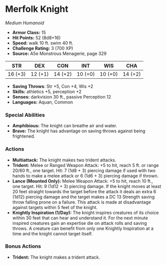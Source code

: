 # Merfolk Knight

*Medium* *Humanoid*

- **Armor Class:** 15
- **Hit Points:** 52 (8d8+16)
- **Speed:** walk 10 ft. swim 40 ft.
- **Challenge Rating:** 3 (700 XP)
- **Source:** A5e Monstrous Menagerie, page 329

| STR | DEX | CON | INT | WIS | CHA |
| --- | --- | --- | --- | --- | --- |
| 16 (+3) | 12 (+1) | 14 (+2) | 10 (+0) | 10 (+0) | 14 (+2) |

- **Saving Throws**: Str +5, Con +4, Wis +2
- **Skills:** athletics +5, perception +2
- **Senses:** darkvision 30 ft., passive Perception 12
- **Languages:** Aquan, Common

### Special Abilities

- **Amphibious:** The knight can breathe air and water.
- **Brave:** The knight has advantage on saving throws against being frightened.

### Actions

- **Multiattack:** The knight makes two trident attacks.
- **Trident:** Melee or Ranged Weapon Attack: +5 to hit, reach 5 ft. or range 20/60 ft., one target. Hit: 7 (1d8 + 3) piercing damage if used with two hands to make a melee attack  or 6 (1d6 + 3) piercing damage if thrown.
- **Lance (Mounted Only):** Melee Weapon Attack: +5 to hit, reach 10 ft., one target. Hit: 9 (1d12 + 3) piercing damage. If the knight moves at least 20 feet straight towards the target before the attack  it deals an extra 6 (1d12) piercing damage  and the target makes a DC 13 Strength saving throw  falling prone on a failure. This attack is made at disadvantage against targets within 5 feet of the knight.
- **Knightly Inspiration (1/Day):** The knight inspires creatures of its choice within 30 feet that can hear and understand it. For the next minute  inspired creatures gain an expertise die on attack rolls and saving throws. A creature can benefit from only one Knightly Inspiration at a time  and the knight cannot target itself.

### Bonus Actions

- **Trident:** The knight makes a trident attack.


